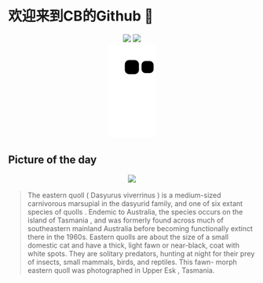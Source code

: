 
# 欢迎来到CB的Github 👋

<div align="center">
  <img height="137px" src="https://github-readme-stats.vercel.app/api?username=SuperCB&show_icons=true&theme=radical" />
  <img height="137px" src="https://github-readme-stats.vercel.app/api/top-langs/?username=SuperCB&hide_title=true&hide_border=true&layout=compact&langs_count=6&text_color=000&icon_color=fff" />
</div>


<div align="center">
    <img src="./contribution-snake/github-contribution-grid-snake.svg" />
</div>



## Picture of the day
<div align="center">
  <img width=400px src="https://upload.wikimedia.org/wikipedia/commons/thumb/b/bd/Eastern_quoll_%28Dasyurus_viverrinus%29_fawn_morph_Esk_Valley.jpg/960px-Eastern_quoll_%28Dasyurus_viverrinus%29_fawn_morph_Esk_Valley.jpg" />
</div>

>The  eastern quoll  ( Dasyurus viverrinus ) is a medium-sized carnivorous  marsupial  in the  dasyurid  family, and one of six extant species of  quolls . Endemic to Australia, the species occurs on the island of  Tasmania , and was formerly found across much of southeastern mainland Australia before becoming functionally extinct there in the 1960s. Eastern quolls are about the size of a small  domestic cat  and have a thick, light fawn or near-black, coat with white spots. They are solitary predators, hunting at night for their prey of insects, small mammals, birds, and reptiles. This fawn- morph  eastern quoll was photographed in  Upper Esk , Tasmania.


